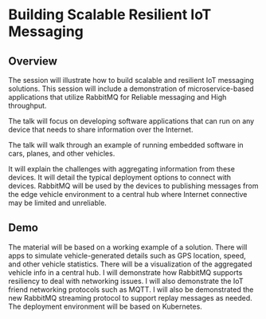 # Building Scalable Resilient IoT Messaging


## Overview


The session will illustrate how to build scalable and resilient IoT messaging solutions. This session will include a demonstration of microservice-based applications that utilize RabbitMQ for Reliable messaging and High throughput.

The talk will focus on developing software applications that can run on any device that needs to share information over the Internet. 

The talk will walk through an example of running embedded software in cars, planes, and other vehicles.

It will explain the challenges with aggregating information from these devices. It will detail the typical deployment options to 
connect with devices. RabbitMQ will be used by the devices to publishing messages from the edge vehicle environment to a central hub 
where Internet connective may be limited and unreliable.


## Demo
The material will be based on a working example of a  solution.
There will apps to simulate vehicle-generated details such as GPS location, speed, and other vehicle statistics. 
There will be a visualization of the aggregated vehicle info in a central hub. I will demonstrate how RabbitMQ supports resiliency 
to deal with networking issues. I will also demonstrate the IoT friend networking protocols such as MQTT. I will also be demonstrated the new 
RabbitMQ streaming protocol to support replay messages as needed. The deployment environment will be based on Kubernetes.



